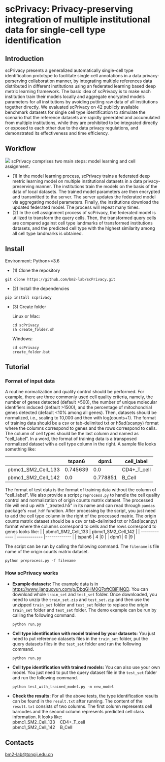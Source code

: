 # scPrivacy: Privacy-preserving integration of multiple institutional data for single-cell type identification
## Introduction
scPrivacy presents a generalized automatically single-cell type identification prototype to facilitate single cell annotations in a data privacy-perserving collaboration manner, by integrating multiple references data distributed in different institutions using an federated learning based deep metric learning framework. The basic idea of scPrivacy is to make each institution train their models locally and aggregate encrypted models parameters for all institutions by avoiding putting raw data of all institutions together directly. We evaluated scPrivacy on 42 publicly available benchmark datasets for single cell type identification to stimulate the scenario that the reference datasets are rapidly generated and accumulated from multiple institutions, while they are prohibited to be integrated directly or exposed to each other due to the data privacy regulations, and demonstrated its effectiveness and time efficiency. 
## Workflow
![](https://github.com/bm2-lab/scPrivacy/blob/main/scPrivacy_workflow.png)
scPrivacy comprises two main steps: model learning and cell assignment.
* (1) In the model learning process, scPrivacy trains a federated deep metric learning model on multiple institutional datasets in a data privacy-preserving manner. The institutions train the models on the basis of the data of local datasets. The trained model parameters are then encrypted and transmitted to the server. The server updates the federated model via aggregating model parameters. Finally, the institutions download the updated federated model. The process will repeat many times.
* (2) In the cell assignment process of scPrivacy, the federated model is utilized to transform the query cells. Then, the transformed query cells are compared against cell type landmarks of transformed institutions datasets, and the predicted cell type with the highest similarity among all cell type landmarks is obtained.

## Install
Environment: Python>=3.6
* (1) Clone the repository
```
git clone https://github.com/bm2-lab/scPrivacy.git  
```
* (2) Install the dependencies
```
pip install scprivacy
```
* (3) Create folder 

   Linux or Mac:
   ```
   cd scPrivacy
   sh create_folder.sh
   ```
   Windows:
   ```
   cd scPrivacy
   create_folder.bat
   ```
## Tutorial
### Format of input data
A routine normalization and quality control should be performed. For example, there are three commonly used cell quality criteria, namely, the number of genes detected (default >500), the number of unique molecular identifiers induced (default >1500), and the percentage of mitochondrial genes detected (default <10% among all genes). Then, datasets should be normalized, i.e., scaling to 10,000 and then with log(counts+1).
The format of training data should be a csv or tab-delimited txt or h5ad(scanpy) format where the columns correspond to genes and the rows correspond to cells. The column of cell types should be the last column and named as "cell_label". In a word, the format of training data is a transposed normalized dataset with a cell type column in the right. A sample file looks something like:

|   | tspan6 | dpm1 | cell_label |
| ------------- | ------------- |------------- | ------------- |
| pbmc1_SM2_Cell_133  | 0.745639  |0.0  |CD4+_T_cell |
| pbmc1_SM2_Cell_142  | 0.0  |0.778851  |B_Cell  |

The format of test data is the format of training data without the column of "cell_label".
We also provide a script `preprocess.py` to handle the cell quality control and normalization of origin counts matrix dataset. The processed file will end up with "\_treated.h5" in its name and can read through `pandas` package's `read_hdf` function. After processing by the script, you just need to add the cell type column in the right of the processed matrix. The origin counts matrix dataset should be a csv or tab-delimited txt or h5ad(scanpy) format where the columns correspond to cells and the rows correspond to genes looks like:
|   | pbmc1_SM2_Cell_133 | pbmc1_SM2_Cell_142 |
| ------------- | ------------- |------------- |
| tspan6  | 4  |0  |
| dpm1  | 0  |9  |

The script can be run by calling the following command. The `filename` is file name of the origin counts matrix dataset.
  ```
  python preprocess.py -f filename
  ```
### How scPrivacy works
* **Example datasets:** The example data is in https://www.jianguoyun.com/p/DbqGHM0Q7oftCBiFjNQD. You can download whole `train_set` and `test_set` folder. Once downloaded, you need to unzip the `train_set.zip` and `test_set.zip` and then use the unzipped `train_set` folder and `test_set` folder to replace the origin `train_set` folder and `test_set` folder. The demo example can be run by calling the following command.
  ```
  python run.py
  ```
* **Cell type identification with model trained by your datasets:** You just need to put reference datasets files in the `train_set` folder, put the query datasets files in the `test_set` folder and run the following command.
  ```
  python run.py
  ```
* **Cell type identification with trained models:** You can also use your own model. You just need to put the query dataset file in the `test_set` folder and run the following command.
  ```
  python test_with_trained_model.py -m new_model
  ```
* **Check the results:** For all the above tests, the type identification results can be found in the `result.txt`  after running. The content of the `result.txt` consists of two columns. The first column represents cell barcodes and the second column represents predicted cell class information. It looks like:<br />
pbmc1_SM2_Cell_133&nbsp;&nbsp;&nbsp;&nbsp;CD4+_T_cell<br />
pbmc1_SM2_Cell_142&nbsp;&nbsp;&nbsp;&nbsp;B_Cell

## Contacts  
bm2-lab@tongji.edu.cn
